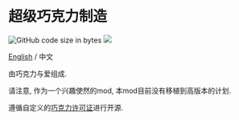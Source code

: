 # 超级巧克力制造


![GitHub code size in bytes](https://img.shields.io/github/languages/code-size/KelsAstell/ChocolateMaker2-1.12.2?style=flat-square)
<a aria-label="GitHub commit activity" href="https://github.com/KelsAstell/ChocolateMaker2-1.12.2/commits/main" title="GitHub commit activity">
    <img src="https://img.shields.io/github/commit-activity/m/KelsAstell/ChocolateMaker2-1.12.2?style=flat-square"/>
  </a>

[English](https://github.com/KelsAstell/ChocolateMaker2-1.12.2/blob/master/README.md) / 中文

由巧克力与爱组成.

请注意, 作为一个兴趣使然的mod, 本mod目前没有移植到高版本的计划.

遵循自定义的[巧克力许可证](https://emowolf.fun/choco)进行开源.
